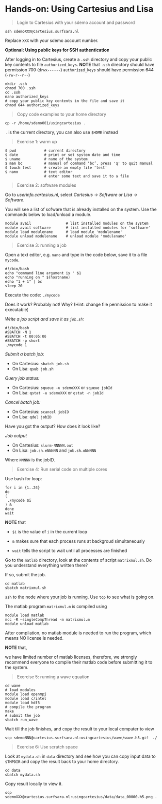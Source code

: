 # Hands-on: Using Cartesius and Lisa

> Login to Cartesius with your sdemo account and password

`ssh sdemoXXX@cartesius.surfsara.nl`

Replace `XXX` with your sdemo account number.

**Optional: Using public keys for SSH authentication**

After logging in to Cartesius, create a `.ssh` directory and copy your public key contents to file `authorized_keys`.
**NOTE** that
`.ssh` directory should have permission 700 (`drwx------`)
`authorized_keys` should have permission 644 (`-rw-r--r--`)

```
mkdir .ssh
chmod 700 .ssh
cd .ssh
nano authorized_keys
# copy your public key contents in the file and save it
chmod 644 authorized_keys
```

> Copy code examples to your home directory

`cp -r /home/sdemo001/usingcartesius .`

`.` is the current directory, you can also use `$HOME` instead

> Exercise 1: warm up

```
$ pwd             # current directory 
$ date            # print or set system date and time 
$ uname           # name of the system 
$ man bc          # manual of command ‘bc’, press 'q' to quit manual
$ touch test      # create an empty file 'test'
$ nano            # text editor
                  # enter some text and save it to a file
```

> Exercise 2: software modules

Go to *userinfo.cartesius.nl*, select *Cartesius -> Software* or *Lisa -> Software*.

You will see a list of sofware that is already installed on the system. Use the commands below to load/unload a module.

```
module avail                # list installed modules on the system
module avail software       # list installed modules for 'software'
module load modulename      # load module 'modulename'
module unload modulename    # unload module 'modulename'
```

> Exercise 3: running a job

Open a text editor, e.g. `nano` and type in the code below, save it to a file `mycode`.

```
#!/bin/bash
echo "command line argument is " $1
echo "running on " $(hostname)
echo "1 + 1" | bc
sleep 20
```

Execute the code:
`./mycode`

Does it work? Probably not! Why?
(Hint: change file permission to make it executable)

*Write a job script and save it as `job.sh`:*

```
#!/bin/bash
#SBATCH -N 1
#SBATCH -t 00:05:00
#SBATCH -p short
./mycode 1
```

*Submit a batch job:*

- On Cartesius: `sbatch job.sh`
- On Lisa: `qsub job.sh`

*Query job status:*

- On Cartesius: `squeue -u sdemoXXX` or `squeue jobId`
- On Lisa: `qstat -u sdemoXXX` or `qstat -n jobId`

*Cancel batch job:*

- On Cartesius: `scancel jobID`
- On Lisa: `qdel jobID`

Have you got the output? How does it look like?

*Job output*

- On Cartesius: `slurm-NNNNN.out`
- On Lisa: `job.sh.eNNNNN` and `job.sh.oNNNNN`

Where `NNNNN` is the jobID.

> Exercise 4: Run serial code on multiple cores

Use bash for loop:

```
for i in {1..24}
do
(
 ./mycode $i
) &
done
wait
```

**NOTE** that

- `$i` is the value of `i` in the current loop

- `&` makes sure that each process runs at backgroud simultaneously

- `wait` tells the script to wait until all processes are finished

Go to the `matlab` directory, look at the contents of script `matrixmul.sh`. Do you understand everything written there?

If so, submit the job.

```
cd matlab
sbatch matrixmul.sh
```

`ssh` to the node where your job is running. Use `top` to see what is going on.

The matlab program `matrixmul.m` is compiled using

```
module load matlab
mcc -R –singleCompThread -m matrixmul.m
module unload matlab
```

After compilation, no matlab module is needed to run the program, which means NO license is needed.

**NOTE** that,

we have limited number of matlab licenses, therefore, we strongly recommend everyone to compile their matlab code before submitting it to the system.

> Exercise 5: running a wave equation

```
cd wave
# load modules
module load openmpi
module load c/intel
module load hdf5
# compile the program
make
# submit the job
sbatch run_wave
```

Wait till the job finishes, and copy the result to your local computer to view

```
scp sdemoNNN@cartesius.surfsara.nl:usingcartesius/wave/wave.h5.gif  ./
```

> Exercise 6: Use scratch space

Look at `mydata.sh` in `data` directory and see how you can copy input data to `$TMPDIR` and copy the result back to your home directory.

```
cd data
sbatch mydata.sh
```

Copy result locally to view it.

`scp sdemoXXX@cartesius.surfsara.nl:usingcartesius/data/data_00000.h5.png .`
